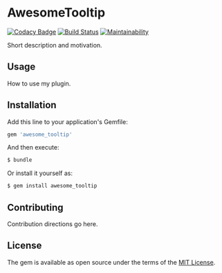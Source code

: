 # AwesomeTooltip
[![Codacy Badge](https://api.codacy.com/project/badge/Grade/75002884513f449cba0ffd2d23a5e6b1)](https://app.codacy.com/manual/BogdanBusko/awesome_tooltip?utm_source=github.com&utm_medium=referral&utm_content=BogdanBusko/awesome_tooltip&utm_campaign=Badge_Grade_Settings)
[![Build Status](https://travis-ci.com/BogdanBusko/awesome_tooltip.svg?branch=master)](https://travis-ci.com/BogdanBusko/awesome_tooltip)
[![Maintainability](https://api.codeclimate.com/v1/badges/13a8f6106b17b50e9943/maintainability)](https://codeclimate.com/github/BogdanBusko/awesome_tooltip/maintainability)

Short description and motivation.

## Usage
How to use my plugin.

## Installation
Add this line to your application's Gemfile:

```ruby
gem 'awesome_tooltip'
```

And then execute:
```bash
$ bundle
```

Or install it yourself as:
```bash
$ gem install awesome_tooltip
```

## Contributing
Contribution directions go here.

## License
The gem is available as open source under the terms of the [MIT License](https://opensource.org/licenses/MIT).
